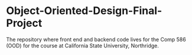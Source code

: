# Object-Oriented-Design-Final-Project
The repository where front end and backend code lives for the Comp 586 (OOD) for the course at California State University, Northridge. 
